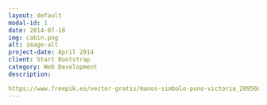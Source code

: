 ```yaml
---
layout: default
modal-id: 1
date: 2014-07-18
img: cabin.png
alt: image-alt
project-date: April 2014
client: Start Bootstrap
category: Web Development
description: 

https://www.freepik.es/vector-gratis/manos-simbolo-puno-victoria_20956050.htm#fromView=search&page=2&position=31&uuid=16d54513-a25e-4024-8c3d-fce7ce883132">Imagen de upklyak en Freepik
---
```

